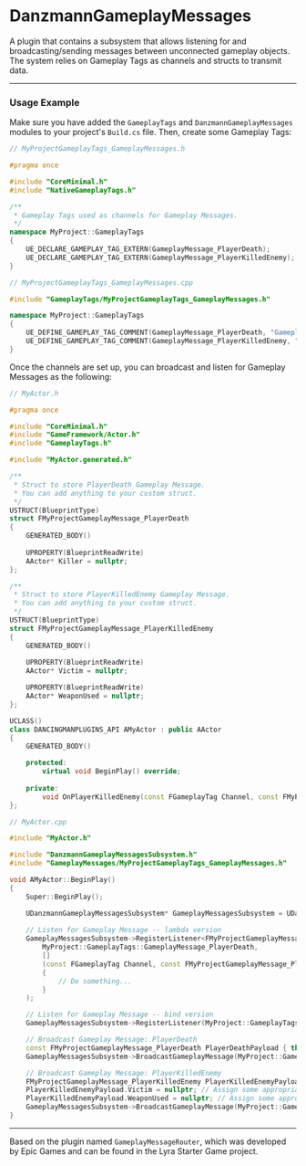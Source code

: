 # DanzmannGameplayMessages
A plugin that contains a subsystem that allows listening for and broadcasting/sending messages between unconnected gameplay objects. The system relies on Gameplay Tags as channels and structs to transmit data.

---

### Usage Example

Make sure you have added the `GameplayTags` and `DanzmannGameplayMessages` modules to your project's `Build.cs` file. Then, create some Gameplay Tags:
```cpp
// MyProjectGameplayTags_GameplayMessages.h

#pragma once

#include "CoreMinimal.h"
#include "NativeGameplayTags.h"

/**
 * Gameplay Tags used as channels for Gameplay Messages.
 */
namespace MyProject::GameplayTags
{
	UE_DECLARE_GAMEPLAY_TAG_EXTERN(GameplayMessage_PlayerDeath);
	UE_DECLARE_GAMEPLAY_TAG_EXTERN(GameplayMessage_PlayerKilledEnemy);
}
```

```cpp
// MyProjectGameplayTags_GameplayMessages.cpp

#include "GameplayTags/MyProjectGameplayTags_GameplayMessages.h"

namespace MyProject::GameplayTags
{
	UE_DEFINE_GAMEPLAY_TAG_COMMENT(GameplayMessage_PlayerDeath, "GameplayMessage.PlayerDeath", "Channel used to broadcast and receive Gameplay Message that player has died.");
	UE_DEFINE_GAMEPLAY_TAG_COMMENT(GameplayMessage_PlayerKilledEnemy, "GameplayMessage.PlayerKilledEnemy", "Channel used to broadcast and receive Gameplay Message that player has killed an enemy.");
}
```

Once the channels are set up, you can broadcast and listen for Gameplay Messages as the following:
```cpp
// MyActor.h

#pragma once

#include "CoreMinimal.h"
#include "GameFramework/Actor.h"
#include "GameplayTags.h"

#include "MyActor.generated.h"

/**
 * Struct to store PlayerDeath Gameplay Message.
 * You can add anything to your custom struct.
 */
USTRUCT(BlueprintType)
struct FMyProjectGameplayMessage_PlayerDeath
{
    GENERATED_BODY()
	
    UPROPERTY(BlueprintReadWrite)
    AActor* Killer = nullptr;
};

/**
 * Struct to store PlayerKilledEnemy Gameplay Message.
 * You can add anything to your custom struct.
 */
USTRUCT(BlueprintType)
struct FMyProjectGameplayMessage_PlayerKilledEnemy
{
    GENERATED_BODY()
	
    UPROPERTY(BlueprintReadWrite)
    AActor* Victim = nullptr;

    UPROPERTY(BlueprintReadWrite)
    AActor* WeaponUsed = nullptr;
};

UCLASS()
class DANCINGMANPLUGINS_API AMyActor : public AActor
{
    GENERATED_BODY()

    protected:
        virtual void BeginPlay() override;
	
    private:
        void OnPlayerKilledEnemy(const FGameplayTag Channel, const FMyProjectGameplayMessage_PlayerKilledEnemy& GameplayMessage);
};
```

```cpp
// MyActor.cpp

#include "MyActor.h"

#include "DanzmannGameplayMessagesSubsystem.h"
#include "GameplayMessages/MyProjectGameplayTags_GameplayMessages.h"

void AMyActor::BeginPlay()
{
    Super::BeginPlay();

    UDanzmannGameplayMessagesSubsystem* GameplayMessagesSubsystem = UDanzmannGameplayMessagesSubsystem::Get(GetWorld());
	
    // Listen for Gameplay Message -- lambda version
    GameplayMessagesSubsystem->RegisterListener<FMyProjectGameplayMessage_PlayerDeath>(
        MyProject::GameplayTags::GameplayMessage_PlayerDeath,
        []
        (const FGameplayTag Channel, const FMyProjectGameplayMessage_PlayerDeath& GameplayMessage)
        {
            // Do something...
        }
    );

    // Listen for Gameplay Message -- bind version
    GameplayMessagesSubsystem->RegisterListener(MyProject::GameplayTags::GameplayMessage_PlayerKilledEnemy, this, &ThisClass::OnPlayerKilledEnemy);

    // Broadcast Gameplay Message: PlayerDeath
    const FMyProjectGameplayMessage_PlayerDeath PlayerDeathPayload { this }; // Assign some appropriate value
    GameplayMessagesSubsystem->BroadcastGameplayMessage(MyProject::GameplayTags::GameplayMessage_PlayerDeath, PlayerDeathPayload);

    // Broadcast Gameplay Message: PlayerKilledEnemy
    FMyProjectGameplayMessage_PlayerKilledEnemy PlayerKilledEnemyPayload;
    PlayerKilledEnemyPayload.Victim = nullptr; // Assign some appropriate value
    PlayerKilledEnemyPayload.WeaponUsed = nullptr; // Assign some appropriate value
    GameplayMessagesSubsystem->BroadcastGameplayMessage(MyProject::GameplayTags::GameplayMessage_PlayerKilledEnemy, PlayerKilledEnemyPayload);
}
```

---

Based on the plugin named `GameplayMessageRouter`, which was developed by Epic Games and can be found in the Lyra Starter Game project.
